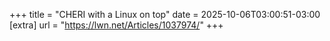 +++
title = "CHERI with a Linux on top"
date = 2025-10-06T03:00:51-03:00
[extra]
url = "https://lwn.net/Articles/1037974/"
+++
